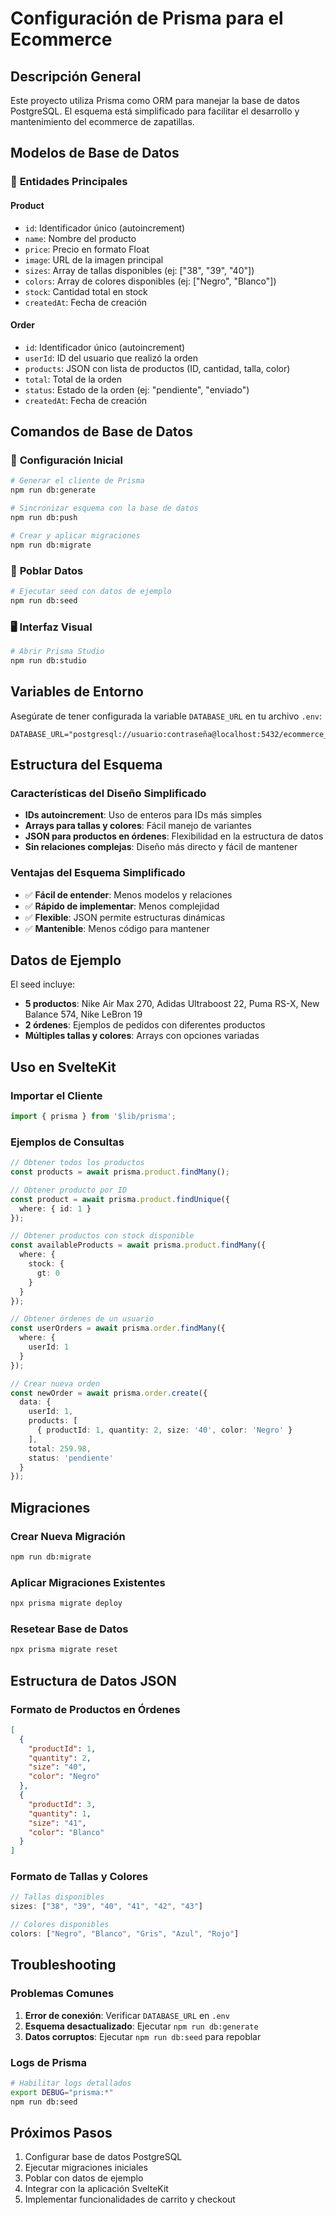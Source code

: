 # Configuración de Prisma para el Ecommerce

## Descripción General

Este proyecto utiliza Prisma como ORM para manejar la base de datos PostgreSQL. El esquema está simplificado para facilitar el desarrollo y mantenimiento del ecommerce de zapatillas.

## Modelos de Base de Datos

### 🏪 **Entidades Principales**

#### **Product**
- `id`: Identificador único (autoincrement)
- `name`: Nombre del producto
- `price`: Precio en formato Float
- `image`: URL de la imagen principal
- `sizes`: Array de tallas disponibles (ej: ["38", "39", "40"])
- `colors`: Array de colores disponibles (ej: ["Negro", "Blanco"])
- `stock`: Cantidad total en stock
- `createdAt`: Fecha de creación

#### **Order**
- `id`: Identificador único (autoincrement)
- `userId`: ID del usuario que realizó la orden
- `products`: JSON con lista de productos (ID, cantidad, talla, color)
- `total`: Total de la orden
- `status`: Estado de la orden (ej: "pendiente", "enviado")
- `createdAt`: Fecha de creación

## Comandos de Base de Datos

### 🔧 **Configuración Inicial**
```bash
# Generar el cliente de Prisma
npm run db:generate

# Sincronizar esquema con la base de datos
npm run db:push

# Crear y aplicar migraciones
npm run db:migrate
```

### 🌱 **Poblar Datos**
```bash
# Ejecutar seed con datos de ejemplo
npm run db:seed
```

### 🖥️ **Interfaz Visual**
```bash
# Abrir Prisma Studio
npm run db:studio
```

## Variables de Entorno

Asegúrate de tener configurada la variable `DATABASE_URL` en tu archivo `.env`:

```env
DATABASE_URL="postgresql://usuario:contraseña@localhost:5432/ecommerce_zapatillas"
```

## Estructura del Esquema

### Características del Diseño Simplificado
- **IDs autoincrement**: Uso de enteros para IDs más simples
- **Arrays para tallas y colores**: Fácil manejo de variantes
- **JSON para productos en órdenes**: Flexibilidad en la estructura de datos
- **Sin relaciones complejas**: Diseño más directo y fácil de mantener

### Ventajas del Esquema Simplificado
- ✅ **Fácil de entender**: Menos modelos y relaciones
- ✅ **Rápido de implementar**: Menos complejidad
- ✅ **Flexible**: JSON permite estructuras dinámicas
- ✅ **Mantenible**: Menos código para mantener

## Datos de Ejemplo

El seed incluye:
- **5 productos**: Nike Air Max 270, Adidas Ultraboost 22, Puma RS-X, New Balance 574, Nike LeBron 19
- **2 órdenes**: Ejemplos de pedidos con diferentes productos
- **Múltiples tallas y colores**: Arrays con opciones variadas

## Uso en SvelteKit

### Importar el Cliente
```typescript
import { prisma } from '$lib/prisma';
```

### Ejemplos de Consultas
```typescript
// Obtener todos los productos
const products = await prisma.product.findMany();

// Obtener producto por ID
const product = await prisma.product.findUnique({
  where: { id: 1 }
});

// Obtener productos con stock disponible
const availableProducts = await prisma.product.findMany({
  where: {
    stock: {
      gt: 0
    }
  }
});

// Obtener órdenes de un usuario
const userOrders = await prisma.order.findMany({
  where: {
    userId: 1
  }
});

// Crear nueva orden
const newOrder = await prisma.order.create({
  data: {
    userId: 1,
    products: [
      { productId: 1, quantity: 2, size: '40', color: 'Negro' }
    ],
    total: 259.98,
    status: 'pendiente'
  }
});
```

## Migraciones

### Crear Nueva Migración
```bash
npm run db:migrate
```

### Aplicar Migraciones Existentes
```bash
npx prisma migrate deploy
```

### Resetear Base de Datos
```bash
npx prisma migrate reset
```

## Estructura de Datos JSON

### Formato de Productos en Órdenes
```json
[
  {
    "productId": 1,
    "quantity": 2,
    "size": "40",
    "color": "Negro"
  },
  {
    "productId": 3,
    "quantity": 1,
    "size": "41",
    "color": "Blanco"
  }
]
```

### Formato de Tallas y Colores
```typescript
// Tallas disponibles
sizes: ["38", "39", "40", "41", "42", "43"]

// Colores disponibles
colors: ["Negro", "Blanco", "Gris", "Azul", "Rojo"]
```

## Troubleshooting

### Problemas Comunes
1. **Error de conexión**: Verificar `DATABASE_URL` en `.env`
2. **Esquema desactualizado**: Ejecutar `npm run db:generate`
3. **Datos corruptos**: Ejecutar `npm run db:seed` para repoblar

### Logs de Prisma
```bash
# Habilitar logs detallados
export DEBUG="prisma:*"
npm run db:seed
```

## Próximos Pasos

1. Configurar base de datos PostgreSQL
2. Ejecutar migraciones iniciales
3. Poblar con datos de ejemplo
4. Integrar con la aplicación SvelteKit
5. Implementar funcionalidades de carrito y checkout 